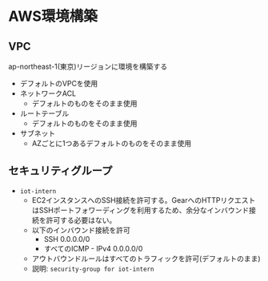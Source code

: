 # AWS環境構築

## VPC

ap-northeast-1(東京)リージョンに環境を構築する
- デフォルトのVPCを使用
- ネットワークACL
  - デフォルトのものをそのまま使用
- ルートテーブル
  - デフォルトのものをそのまま使用
- サブネット
  - AZごとに1つあるデフォルトのものをそのまま使用

## セキュリティグループ

- `iot-intern`
  - EC2インスタンスへのSSH接続を許可する。GearへのHTTPリクエストはSSHポートフォワーディングを利用するため、余分なインバウンド接続を許可する必要はない。
  - 以下のインバウンド接続を許可
    - SSH 0.0.0.0/0
    - すべてのICMP - IPv4 0.0.0.0/0
  - アウトバウンドルールはすべてのトラフィックを許可(デフォルトのまま)
  - 説明: `security-group for iot-intern`
